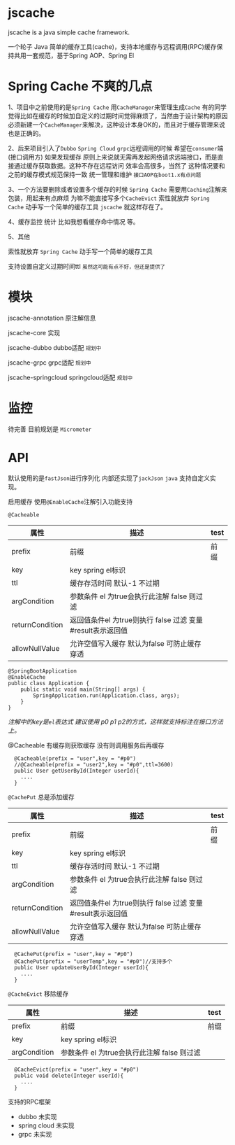 # jscache

jscache is a java simple cache framework.

一个轮子 Java 简单的缓存工具(cache)，支持本地缓存与远程调用(RPC)缓存保持共用一套规范，基于Spring AOP、Spring El

# Spring Cache 不爽的几点
1、项目中之前使用的是`Spring Cache` 用`CacheManager`来管理生成`Cache` 有的同学觉得比如在缓存的时候加自定义的过期时间觉得麻烦了，当然由于设计架构的原因必须新建一个`CacheManager`来解决，这种设计本身OK的，而且对于缓存管理来说也是正确的。
  
 2、后来项目引入了`Dubbo` `Spring Cloud` `grpc`远程调用的时候 希望在`consumer`端(接口调用方) 如果发现缓存 原则上来说就无需再发起网络请求远端接口，而是直接通过缓存获取数据。这种不存在远程访问 效率会高很多，当然了 这种情况要和之前的缓存模式规范保持一致 统一管理和维护 `接口AOP在boot1.x有点问题`
 
 3、一个方法要删除或者设置多个缓存的时候 `Spring Cache` 需要用`Caching`注解来包装，用起来有点麻烦 为嘛不能直接写多个`CacheEvict`
索性就放弃 `Spring Cache` 动手写一个简单的缓存工具 `jscache` 就这样存在了。

 4、缓存监控 统计 比如我想看缓存命中情况 等。  
 
 5、其他
 
 索性就放弃 `Spring Cache` 动手写一个简单的缓存工具 
 
 支持设置自定义过期时间ttl `虽然这可能有点不好，但还是提供了`    

# 模块
jscache-annotation 原注解信息 

jscache-core       实现

jscache-dubbo      dubbo适配 `规划中`

jscache-grpc       grpc适配 `规划中`
 
jscache-springcloud springcloud适配 `规划中`

# 监控
 
 待完善 目前规划是 `Micrometer` 



# API

默认使用的是`fastJson`进行序列化 内部还实现了`jackJson` `java` 支持自定义实现。

启用缓存 使用`@EnableCache`注解引入功能支持

`@Cacheable`

| 属性                | 描述               |test   |
| ------------------ | ------------------ |-------|
| prefix             | 前缀               |前缀   |
| key                | key spring el标识  |     |
| ttl                | 缓存存活时间 默认-1 不过期            |           |
| argCondition       | 参数条件 el 为true会执行此注解 false 则过滤            |          |
| returnCondition    | 返回值条件el  为true则执行 false 过滤  变量#result表示返回值   |             |
| allowNullValue    |  允许空值写入缓存 默认为false  可防止缓存穿透     |          |

```
@SpringBootApplication
@EnableCache
public class Application {
    public static void main(String[] args) {
        SpringApplication.run(Application.class, args);
    }
}
```
 *注解中的key是`el`表达式 建议使用 p0 p1 p2的方式，这样就支持标注在接口方法上。*

@Cacheable 有缓存则获取缓存 没有则调用服务后再缓存
```
  @Cacheable(prefix = "user",key = "#p0")
  //@Cacheable(prefix = "user2",key = "#p0",ttl=3600)
  public User getUserById(Integer userId){
    ....
  }
```

`@CachePut` 总是添加缓存

| 属性                | 描述               |test   |
| ------------------ | ------------------ |-------|
| prefix             | 前缀               |前缀   |
| key                | key spring el标识  |     |
| ttl                | 缓存存活时间 默认-1 不过期            |           |
| argCondition       | 参数条件 el 为true会执行此注解 false 则过滤            |          |
| returnCondition    | 返回值条件el  为true则执行 false 过滤  变量#result表示返回值   |             |
| allowNullValue    |  允许空值写入缓存 默认为false  可防止缓存穿透     |          |


```
  @CachePut(prefix = "user",key = "#p0")
  @CachePut(prefix = "userTemp",key = "#p0")//支持多个
  public User updateUserById(Integer userId){
    ....
  }
```


`@CacheEvict`  移除缓存

| 属性                | 描述               |test   |
| ------------------ | ------------------ |-------|
| prefix             | 前缀               |前缀   |
| key                | key spring el标识  |     |
| argCondition       | 参数条件 el 为true会执行此注解 false 则过滤            |          |


```
  @CacheEvict(prefix = "user",key = "#p0")
  public void delete(Integer userId){
    ....
  }
```


支持的RPC框架

* dubbo  未实现
* spring cloud   未实现
* grpc   未实现